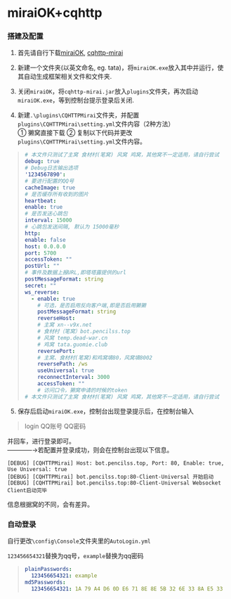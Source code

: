 # miraiOK+cqhttp

### 搭建及配置

1)  首先请自行下载[miraiOK](https://github.com/LXY1226/MiraiOK#%E4%B8%8B%E8%BD%BD%E5%9C%B0%E5%9D%80), [cqhttp-mirai](https://raw.githubusercontent.com/yimo0908/easy-build-otterbot/main/cqhttp-mirai.jar)  

2)  新建一个文件夹(以英文命名, eg. tata)，将`miraiOK.exe`放入其中并运行，使其自动生成框架相关文件和文件夹.

3) 关闭`miraiOK`，将`cqhttp-mirai.jar`放入`plugins`文件夹，再次启动`miraiOK.exe`，等到控制台提示登录后关闭.

4) 新建`.\plugins\CQHTTPMirai`文件夹，并配置`plugins\CQHTTPMirai\setting.yml`文件内容（2种方法）  
① 獭窝直接下载 
② 复制以下代码并更改`plugins\CQHTTPMirai\setting.yml`文件内容。 

>``` yaml
># 本文件只测试了主窝 食材村(笔窝) 风窝 鸡窝，其他窝不一定适用，请自行尝试
>debug: true
># Debug日志输出选项
>'1234567890':
># 要进行配置的QQ号
>cacheImage: true
># 是否缓存所有收到的图片
>heartbeat:
>enable: true
># 是否发送心跳包
>interval: 15000
># 心跳包发送间隔, 默认为 15000毫秒
>http:
>enable: false
>host: 0.0.0.0
>port: 5700
>accessToken: ""
>postUrl: ""
># 事件及数据上报URL,即塔塔露提供的url
>postMessageFormat: string
>secret: ""
>ws_reverse:
>   - enable: true 
>     # 可选，是否启用反向客户端,即是否启用獭獭
>     postMessageFormat: string
>     reverseHost: 
>     # 主窝 xn--v9x.net
>     # 食材村（笔窝）bot.pencilss.top
>     # 风窝 temp.dead-war.cn
>     # 鸡窝 tata.guomie.club
>     reversePort: 
>     # 主窝、食材村(笔窝)和鸡窝填80，风窝填8002
>     reversePath: /ws
>     useUniversal: true
>     reconnectInterval: 3000
>     accessToken: ""
>     # 访问口令，獭窝申请的时候的token
># 本文件只测试了主窝 食材村(笔窝) 风窝 鸡窝，其他窝不一定适用，请自行尝试
>```

5)  保存后启动`miraiOK.exe`，控制台出现登录提示后，在控制台输入

>login QQ账号 QQ密码

并回车，进行登录即可。  
————→若配置并登录成功，则会在控制台出现以下信息。

```
[DEBUG] [CQHTTPMirai] Host: bot.pencilss.top, Port: 80, Enable: true, Use Universal: true
[DEBUG] [CQHTTPMirai] bot.pencilss.top:80-Client-Universal 开始启动
[DEBUG] [CQHTTPMirai] bot.pencilss.top:80-Client-Universal Websocket Client启动完毕
```

信息根据窝的不同，会有差异。



### 自动登录

自行更改`\config\Console`文件夹里的`AutoLogin.yml`

`123456654321`替换为qq号，`example`替换为qq密码

>```yaml
>plainPasswords: 
>	123456654321: example
>md5Passwords: 
>	123456654321: 1A 79 A4 D6 0D E6 71 8E 8E 5B 32 6E 33 8A E5 33
>```